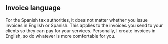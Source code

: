 ## Invoice language

For the Spanish tax authorities, it does not matter whether you issue invoices in English or Spanish. This applies to
the invoices you send to your clients so they can pay for your services. Personally, I create invoices in English, so do
whatever is more comfortable for you.
